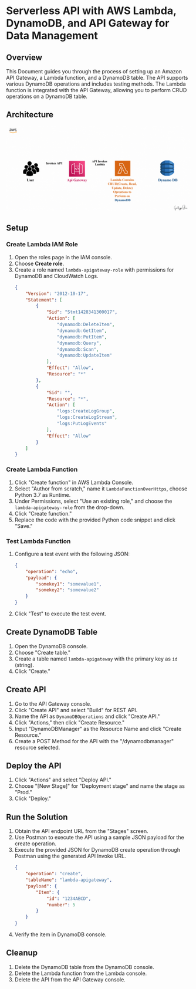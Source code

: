 # Serverless API with AWS Lambda, DynamoDB, and API Gateway for Data Management

## Overview
This Document guides you through the process of setting up an Amazon API Gateway, a Lambda function, and a DynamoDB table. The API supports various DynamoDB operations and includes testing methods. The Lambda function is integrated with the API Gateway, allowing you to perform CRUD operations on a DynamoDB table.
## Architecture
![Alt Text](High-Level-Architecture.gif)
## Setup

### Create Lambda IAM Role
1. Open the roles page in the IAM console.
2. Choose **Create role**.
3. Create a role named `lambda-apigateway-role` with permissions for DynamoDB and CloudWatch Logs.
    ```json
    {
        "Version": "2012-10-17",
        "Statement": [
            {
                "Sid": "Stmt1428341300017",
                "Action": [
                    "dynamodb:DeleteItem",
                    "dynamodb:GetItem",
                    "dynamodb:PutItem",
                    "dynamodb:Query",
                    "dynamodb:Scan",
                    "dynamodb:UpdateItem"
                ],
                "Effect": "Allow",
                "Resource": "*"
            },
            {
                "Sid": "",
                "Resource": "*",
                "Action": [
                    "logs:CreateLogGroup",
                    "logs:CreateLogStream",
                    "logs:PutLogEvents"
                ],
                "Effect": "Allow"
            }
        ]
    }
    ```

### Create Lambda Function
1. Click "Create function" in AWS Lambda Console.
2. Select "Author from scratch," name it `LambdaFunctionOverHttps`, choose Python 3.7 as Runtime.
3. Under Permissions, select "Use an existing role," and choose the `lambda-apigateway-role` from the drop-down.
4. Click "Create function."
5. Replace the code with the provided Python code snippet and click "Save."

### Test Lambda Function
1. Configure a test event with the following JSON:
    ```json
    {
        "operation": "echo",
        "payload": {
            "somekey1": "somevalue1",
            "somekey2": "somevalue2"
        }
    }
    ```
2. Click "Test" to execute the test event.

## Create DynamoDB Table
1. Open the DynamoDB console.
2. Choose "Create table."
3. Create a table named `lambda-apigateway` with the primary key as `id` (string).
4. Click "Create."

## Create API
1. Go to the API Gateway console.
2. Click "Create API" and select "Build" for REST API.
3. Name the API as `DynamoDBOperations` and click "Create API."
4. Click "Actions," then click "Create Resource."
5. Input "DynamoDBManager" as the Resource Name and click "Create Resource."
6. Create a POST Method for the API with the "/dynamodbmanager" resource selected.

## Deploy the API
1. Click "Actions" and select "Deploy API."
2. Choose "[New Stage]" for "Deployment stage" and name the stage as "Prod."
3. Click "Deploy."

## Run the Solution
1. Obtain the API endpoint URL from the "Stages" screen.
2. Use Postman to execute the API using a sample JSON payload for the create operation.
3. Execute the provided JSON for DynamoDB create operation through Postman using the generated API Invoke URL.
    ```json
    {
        "operation": "create",
        "tableName": "lambda-apigateway",
        "payload": {
            "Item": {
                "id": "1234ABCD",
                "number": 5
            }
        }
    }
    ```
4. Verify the item in DynamoDB console.

## Cleanup
1. Delete the DynamoDB table from the DynamoDB console.
2. Delete the Lambda function from the Lambda console.
3. Delete the API from the API Gateway console.
